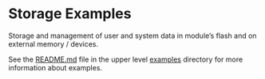 # Storage Examples

Storage and management of user and system data in module’s flash and on external memory / devices.

See the [README.md](../README.md) file in the upper level [examples](../) directory for more information about examples.
